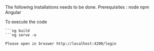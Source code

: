 The following installations needs to be done.
Prerequisites : 
    node
    npm
    Angular

To execute the code 
```npm install
```ng build
```ng serve -o

Please open in broswer http://localhost:4200/login